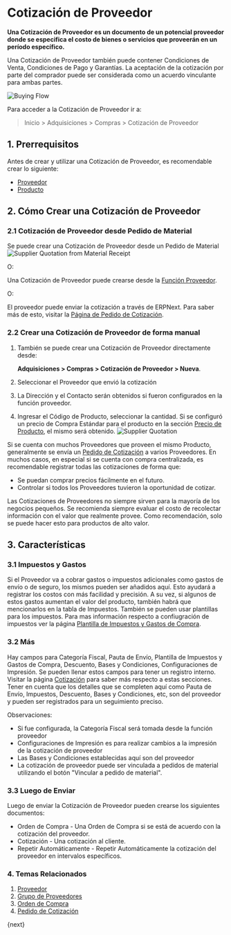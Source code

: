 <!-- add-breadcrumbs -->
# Cotización de Proveedor

**Una Cotización de Proveedor es un documento de un potencial proveedor donde se especifica el costo de bienes o servicios que proveerán en un período específico.**

Una Cotización de Proveedor también puede contener Condiciones de Venta, Condiciones de Pago y Garantías. La aceptación de la cotización por parte del comprador puede ser considerada como un acuerdo vinculante para ambas partes.

![Buying Flow](/docs/assets/img/buying/buying_flow_sq.png)

Para acceder a la Cotización de Proveedor ir a:
> Inicio > Adquisiciones > Compras > Cotización de Proveedor

## 1. Prerrequisitos
Antes de crear y utilizar una Cotización de Proveedor, es recomendable crear lo siguiente:

* [Proveedor](/docs/user/manual/en/buying/supplier)
* [Producto](/docs/user/manual/en/stock/item)

## 2. Cómo Crear una Cotización de Proveedor

### 2.1 Cotización de Proveedor desde Pedido de Material

Se puede crear una Cotización de Proveedor desde un Pedido de Material
![Supplier Quotation from Material Receipt]({{docs_base_url}}/assets/img/buying/supplier-quotation-from-mr.png)

O:

Una Cotización de Proveedor puede crearse desde la [Función Proveedor](/docs/user/manual/en/buying/supplier).

O:

El proveedor puede enviar la cotización a través de ERPNext. Para saber más de esto, visitar la [Página de Pedido de Cotización](/docs/user/manual/en/buying/request-for-quotation#4-creating-a-supplier-quotation-after-rfq).

### 2.2 Crear una Cotización de Proveedor de forma manual
1. También se puede crear una Cotización de Proveedor directamente desde:

    **Adquisiciones > Compras > Cotización de Proveedor > Nueva**.
1. Seleccionar el Proveedor que envió la cotización 
1. La Dirección y el Contacto serán obtenidos si fueron configurados en la función proveedor. 
1. Ingresar el Código de Producto, seleccionar la cantidad. Si se configuró un precio de Compra Estándar para el producto en la sección [Precio de Producto](/docs/user/manual/en/stock/item-price), el mismo será obtenido.
    <img class="screenshot" alt="Supplier Quotation" src="{{docs_base_url}}/assets/img/buying/supplier-quotation.png">

Si se cuenta con muchos Proveedores que proveen el mismo Producto, generalmente 
se envía un [Pedido de Cotización](/docs/user/manual/en/buying/request-for-quotation) a varios Proveedores. En
muchos casos, en especial si se cuenta con compra centralizada, es recomendable registrar todas las cotizaciones de forma que: 

  * Se puedan comprar precios fácilmente en el futuro.
  * Controlar si todos los Proveedores tuvieron la oportunidad de cotizar. 

Las Cotizaciones de Proveedores no siempre sirven para la mayoría de los negocios pequeños. Se recomienda
siempre evaluar el costo de recolectar información con el valor que realmente provee. 
Como recomendación, solo se puede hacer esto para productos de alto valor. 

## 3. Características
### 3.1 Impuestos y Gastos
Si el Proveedor va a cobrar gastos o impuestos adicionales como gastos de envío o de seguro, los mismos pueden ser añadidos aquí. Esto ayudará a registrar los costos con más facilidad y precisión. A su vez, si algunos de estos gastos aumentan el valor del producto, también habrá que mencionarlos en la tabla de Impuestos. También se pueden usar plantillas para los impuestos. Para mas información respecto a confiugración de impuestos ver la página [Plantilla de Impuestos y Gastos de Compra](/docs/user/manual/en/buying/purchase-taxes-and-charges-template).

### 3.2 Más
Hay campos para Categoría Fiscal, Pauta de Envío, Plantilla de Impuestos y Gastos de Compra, Descuento, Bases y Condiciones, Configuraciones de Impresión. Se pueden llenar estos campos para tener un registro interno. Visitar la página [Cotización](/docs/user/manual/en/selling/quotation) para saber más respecto a estas secciones. Tener en cuenta que los detalles que se completen aquí como Pauta de Envío, Impuestos, Descuento, Bases y Condiciones, etc, son del proveedor y pueden ser registrados para un seguimiento preciso. 

Observaciones:

- Si fue configurada, la Categoría Fiscal será tomada desde la función proveedor 
- Configuraciones de Impresión es para realizar cambios a la impresión de la cotización de proveedor
- Las Bases y Condiciones establecidas aquí son del proveedor
- La cotización de proveedor puede ser vinculada a pedidos de material utilizando el botón "Vincular a pedido de material". 

### 3.3 Luego de Enviar
Luego de enviar la Cotización de Proveedor pueden crearse los siguientes documentos: 

* Orden de Compra - Una Orden de Compra si se está de acuerdo con la cotización del proveedor. 
* Cotización - Una cotización al cliente.
* Repetir Automáticamente - Repetir Automáticamente la cotización del proveedor en intervalos específicos. 

### 4. Temas Relacionados
1. [Proveedor](/docs/user/manual/en/buying/supplier)
1. [Grupo de Proveedores](/docs/user/manual/en/buying/supplier-group)
1. [Orden de Compra](/docs/user/manual/en/buying/purchase-order)
1. [Pedido de Cotización](/docs/user/manual/en/buying/request-for-quotation)

{next}
